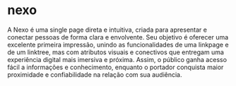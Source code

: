 # nexo

<p>A Nexo é uma single page direta e intuitiva, criada para apresentar e conectar pessoas de forma clara e envolvente. Seu objetivo é oferecer uma excelente primeira impressão, unindo as funcionalidades de uma linkpage e de um linktree, mas com atributos visuais e conectivos que entregam uma experiência digital mais imersiva e próxima. Assim, o público ganha acesso fácil a informações e conhecimento, enquanto o portador conquista maior proximidade e confiabilidade na relação com sua audiência.</p>

